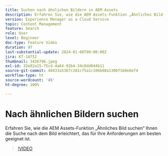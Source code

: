```yaml
---
title: Suchen nach ähnlichen Bildern in AEM Assets
description: Erfahren Sie, wie die AEM Assets-Funktion „Ähnliches Bild suchen“ Ihnen die Suche nach dem Bild erleichtert, das für Ihre Anforderungen am besten geeignet ist.
version: Experience Manager as a Cloud Service
topic: Content Management
feature: Search
role: User
level: Beginner
doc-type: Feature Video
duration: 97
last-substantial-update: 2024-01-08T00:00:00Z
jira: KT-14752
thumbnail: 3426796.jpeg
exl-id: 32e02a15-75cd-4a64-93b4-34c8dd044b11
source-git-commit: 48433a5367c281cf5a1c106b08a1306f1b0e8ef4
workflow-type: ht
source-wordcount: '45'
ht-degree: 100%

---
```


# Nach ähnlichen Bildern suchen

Erfahren Sie, wie die AEM Assets-Funktion „Ähnliches Bild suchen“ Ihnen die Suche nach dem Bild erleichtert, das für Ihre Anforderungen am besten geeignet ist.

>[!VIDEO](https://video.tv.adobe.com/v/3438486/?learn=on&captions=ger)
